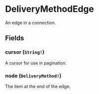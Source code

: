 # DeliveryMethodEdge

An edge in a connection.

## Fields

### cursor (`String!`)
A cursor for use in pagination.

### node (`DeliveryMethod!`)
The item at the end of the edge.
